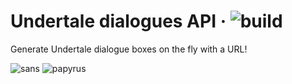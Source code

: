 # Undertale dialogues API &middot; ![build][build]

Generate Undertale dialogue boxes on the fly with a URL!

![sans][sans]
![papyrus][papyrus]

[build]: https://github.com/ElCholoGamer/undertale-dialogues/workflows/Build/badge.svg
[sans]: https://undertale-dialogues.herokuapp.com/sans?dialog=hey%20bud.%20want%20some%20hot%20dogs%3F&mode=wink
[papyrus]: https://undertale-dialogues.herokuapp.com/papyrus?dialog=LOOK%20SANS%2C%20I'M%20ON%20GITHUB!!
